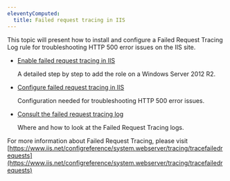 ```yaml
---
eleventyComputed:
  title: Failed request tracing in IIS
---
```

This topic will present how to install and configure a Failed Request Tracing Log rule for troubleshooting HTTP 500 error issues on the IIS site.  
* [Enable failed request tracing in IIS](/kb/devolutions-server/troubleshooting-articles/failed-request-tracing-with-iis/enable-failed-request-tracing-iis/)  

   A detailed step by step to add the role on a Windows Server 2012 R2. 
* [Configure failed request tracing in IIS](/kb/devolutions-server/troubleshooting-articles/failed-request-tracing-with-iis/configure-failed-request-tracing/)  

   Configuration needed for troubleshooting HTTP 500 error issues.
* [Consult the failed request tracing log](/kb/devolutions-server/troubleshooting-articles/failed-request-tracing-with-iis/consult-failed-request-tracing-log/)  

   Where and how to look at the Failed Request Tracing logs. 

For more information about Failed Request Tracing, please visit [https://www.iis.net/configreference/system.webserver/tracing/tracefailedrequests](https://www.iis.net/configreference/system.webserver/tracing/tracefailedrequests)
